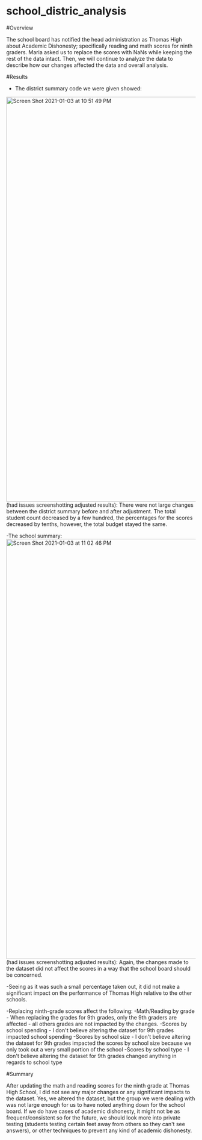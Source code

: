 # school_distric_analysis

#Overview

The school board has notified the head administration as Thomas High about Academic Dishonesty; specifically reading and math scores for ninth graders. Maria asked us to replace the scores with NaNs while keeping the rest of the data intact. Then, we will continue to analyze the data to describe how our changes affected the data and overall analysis.

#Results 

- The district summary code we were given showed: 
<img width="1075" alt="Screen Shot 2021-01-03 at 10 51 49 PM" src="https://user-images.githubusercontent.com/74915619/103499806-5f004680-4e17-11eb-9d7d-a27f59117457.png">
(had issues screenshotting adjusted results): There were not large changes between the district summary before and after adjustment. The total student count decreased by a few hundred, the percentages for the scores decreased by tenths, however, the total budget stayed the same. 

-The school summary: 
<img width="1115" alt="Screen Shot 2021-01-03 at 11 02 46 PM" src="https://user-images.githubusercontent.com/74915619/103499951-e5b52380-4e17-11eb-85b0-660324841f7b.png">
(had issues screenshotting adjusted results): Again, the changes made to the dataset did not affect the scores in a way that the school board should be concerned. 

-Seeing as it was such a small percentage taken out, it did not make a significant impact on the performance of Thomas High relative to the other schools.

-Replacing ninth-grade scores affect the following: 
  -Math/Reading by grade - When replacing the grades for 9th grades, only the 9th graders are affected - all others grades are not impacted by the     changes. 
  -Scores by school spending - I don't believe altering the dataset for 9th grades impacted school spending
  -Scores by school size - I don't believe altering the dataset for 9th grades impacted the scores by school size because we only took out a very small portion of the school
  -Scores by school type - I don't believe altering the dataset for 9th grades changed anything in regards to school type
  
#Summary

After updating the math and reading scores for the ninth grade at Thomas High School, I did not see any major changes or any significant impacts to the dataset. Yes, we altered the dataset, but the group we were dealing with was not large enough for us to have noted anything down for the school board. If we do have cases of academic dishonesty, it might not be as frequent/consistent so for the future, we should look more into private testing (students testing certain feet away from others so they can't see answers), or other techniques to prevent any kind of academic dishonesty. 
